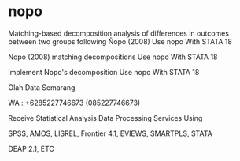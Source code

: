 # nopo
Matching-based decomposition analysis of differences in outcomes between two groups following Ñopo (2008) Use nopo With STATA 18

Nopo (2008) matching decompositions Use nopo With STATA 18

implement Nopo's decomposition Use nopo With STATA 18

Olah Data Semarang

WA : +6285227746673 (085227746673)

Receive Statistical Analysis Data Processing Services Using

SPSS, AMOS, LISREL, Frontier 4.1, EVIEWS, SMARTPLS, STATA

DEAP 2.1, ETC
